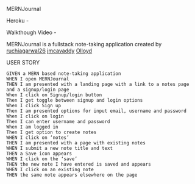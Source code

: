 MERNJournal

Heroku -

Walkthough Video -

MERNJournal is a fullstack note-taking application created by [ruchiagarwal26](https://github.com/ruchiagarwal26) [jmcavaddy](https://github.com/jmcavaddy) [Olloyd](https://github.com/Olloyd321)

USER STORY 
```
GIVEN a MERN based note-taking application
WHEN I open MERNJournal 
THEN I am presented with a landing page with a link to a notes page and a signup/login page
When I click on Signup/login button
Then I get toggle between signup and login options
When I click Sign up
Then I am presented options for input email, username and password
When I click on login
Then I can enter username and password
When I am logged in
Then I get option to create notes
WHEN I click on ‘notes’
THEN I am presented with a page with existing notes 
WHEN I submit a new note title and text
THEN a Save icon appears 
WHEN I click on the ‘save’
THEN the new note I have entered is saved and appears 
WHEN I click on an existing note
THEN the same note appears elsewhere on the page
```

